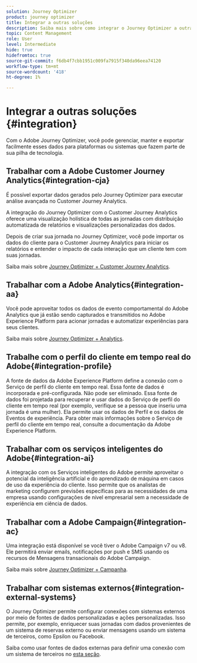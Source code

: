 ```yaml
---
solution: Journey Optimizer
product: journey optimizer
title: Integrar a outras soluções
description: Saiba mais sobre como integrar o Journey Optimizer a outras soluções
topic: Content Management
role: User
level: Intermediate
hide: true
hidefromtoc: true
source-git-commit: f6db4f7cbb1951c009fa7915f340da96eea74120
workflow-type: tm+mt
source-wordcount: '418'
ht-degree: 1%

---
```


# Integrar a outras soluções {#integration}

Com o Adobe Journey Optimizer, você pode gerenciar, manter e exportar facilmente esses dados para plataformas ou sistemas que fazem parte de sua pilha de tecnologia.

## Trabalhar com a Adobe Customer Journey Analytics{#integration-cja}

É possível exportar dados gerados pelo Journey Optimizer para executar análise avançada no Customer Journey Analytics.

A integração do Journey Optimizer com o Customer Journey Analytics oferece uma visualização holística de todas as jornadas com distribuição automatizada de relatórios e visualizações personalizadas dos dados.

Depois de criar sua jornada no Journey Optimizer, você pode importar os dados do cliente para o Customer Journey Analytics para iniciar os relatórios e entender o impacto de cada interação que um cliente tem com suas jornadas.

Saiba mais sobre [Journey Optimizer + Customer Journey Analytics](../reports/cja-ajo.md).

## Trabalhar com a Adobe Analytics{#integration-aa}

Você pode aproveitar todos os dados de evento comportamental do Adobe Analytics que já estão sendo capturados e transmitidos no Adobe Experience Platform para acionar jornadas e automatizar experiências para seus clientes.

Saiba mais sobre [Journey Optimizer + Analytics](../reports/cja-ajo.md).


## Trabalhe com o perfil do cliente em tempo real do Adobe{#integration-profile}

A fonte de dados da Adobe Experience Platform define a conexão com o Serviço de perfil do cliente em tempo real. Essa fonte de dados é incorporada e pré-configurada. Não pode ser eliminado. Essa fonte de dados foi projetada para recuperar e usar dados do Serviço de perfil do cliente em tempo real (por exemplo, verifique se a pessoa que inseriu uma jornada é uma mulher). Ela permite usar os dados de Perfil e os dados de Eventos de experiência. Para obter mais informações sobre o Serviço de perfil do cliente em tempo real, consulte a documentação da Adobe Experience Platform.


## Trabalhar com os serviços inteligentes do Adobe{#integration-ai}

A integração com os Serviços inteligentes do Adobe permite aproveitar o potencial da inteligência artificial e do aprendizado de máquina em casos de uso da experiência do cliente. Isso permite que os analistas de marketing configurem previsões específicas para as necessidades de uma empresa usando configurações de nível empresarial sem a necessidade de experiência em ciência de dados.

## Trabalhar com a Adobe Campaign{#integration-ac}

Uma integração está disponível se você tiver o Adobe Campaign v7 ou v8. Ele permitirá enviar emails, notificações por push e SMS usando os recursos de Mensagens transacionais do Adobe Campaign.

Saiba mais sobre [Journey Optimizer + Campanha](../building-journeys/ajo-ac.md).


## Trabalhar com sistemas externos{#integration-external-systems}

O Journey Optimizer permite configurar conexões com sistemas externos por meio de fontes de dados personalizadas e ações personalizadas. Isso permite, por exemplo, enriquecer suas jornadas com dados provenientes de um sistema de reservas externo ou enviar mensagens usando um sistema de terceiros, como Epsilon ou Facebook.

Saiba como usar fontes de dados externas para definir uma conexão com um sistema de terceiros no [esta seção](../datasource/external-data-sources.md).



